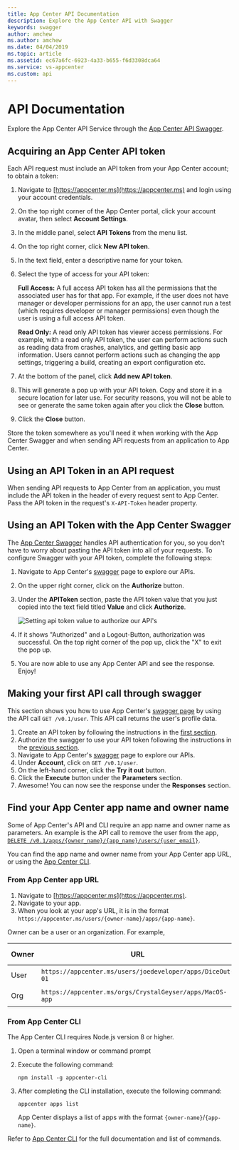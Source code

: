 ```yaml
---
title: App Center API Documentation
description: Explore the App Center API with Swagger
keywords: swagger
author: amchew
ms.author: amchew
ms.date: 04/04/2019
ms.topic: article
ms.assetid: ec67a6fc-6923-4a33-b655-f6d3308dca64
ms.service: vs-appcenter
ms.custom: api
---
```


# API Documentation

Explore the App Center API Service through the [App Center API Swagger](https://openapi.appcenter.ms).

## <a name="section1"/>Acquiring an App Center API token

Each API request must include an API token from your App Center account; to obtain a token:

1. Navigate to [https://appcenter.ms](https://appcenter.ms) and login using your account credentials.
2. On the top right corner of the App Center portal, click your account avatar, then select **Account Settings**.
3. In the middle panel, select **API Tokens** from the menu list.
4. On the top right corner, click **New API token**.
5. In the text field, enter a descriptive name for your token.
6. Select the type of access for your API token:

   **Full Access:** A full access API token has all the permissions that the associated user has for that app. For example, if the user does not have manager or developer permissions for an app, the user cannot run a test (which requires developer or manager permissions) even though the user is using a full access API token.

   **Read Only:** A read only API token has viewer access permissions. For example, with a read only API token, the user can perform actions such as reading data from crashes, analytics, and getting basic app information. Users cannot perform actions such as changing the app settings, triggering a build, creating an export configuration etc.

7. At the bottom of the panel, click **Add new API token**.
8. This will generate a pop up with your API token. Copy and store it in a secure location for later use. For security reasons, you will not be able to see or generate the same token again after you click the **Close** button.
9. Click the **Close** button.

Store the token somewhere as you'll need it when working with the App Center Swagger and when sending API requests from an application to App Center.

## Using an API Token in an API request

When sending API requests to App Center from an application, you must include the API token in the header of every request sent to App Center. Pass the API token in the request's `X-API-Token` header property.

## <a name="section3"/>Using an API Token with the App Center Swagger

The [App Center Swagger](https://openapi.appcenter.ms/) handles API authentication for you, so you don't have to worry about pasting the API token into all of your requests. To configure Swagger with your API token, complete the following steps:

1. Navigate to App Center's [swagger](https://openapi.appcenter.ms) page to explore our APIs.
2. On the upper right corner, click on the **Authorize** button.
3. Under the **APIToken** section, paste the API token value that you just copied into the text field titled **Value** and click **Authorize**.

    ![Setting api token value to authorize our API's](~/api-docs/images/authorization_withtoken.PNG)

4. If it shows "Authorized" and a Logout-Button, authorization was successful. On the top right corner of the pop up, click the "X" to exit the pop up.
5. You are now able to use any App Center API and see the response. Enjoy!

## Making your first API call through swagger

This section shows you how to use App Center's [swagger page](https://openapi.appcenter.ms) by using the API call `GET /v0.1/user`. This API call returns the user's profile data.

1. Create an API token by following the instructions in the [first section](#section1).
2. Authorize the swagger to use your API token following the instructions in the [previous section](#section3).
3. Navigate to App Center's [swagger](https://openapi.appcenter.ms) page to explore our APIs.
4. Under **Account**, click on `GET /v0.1/user`.
5. On the left-hand corner, click the **Try it out** button.
6. Click the **Execute** button under the **Parameters** section.
7. Awesome! You can now see the response under the **Responses** section.

## Find your App Center app name and owner name

Some of App Center's API and CLI require an app name and owner name as parameters. An example is the API call to remove the user from the app, [`DELETE /v0.1/apps/{owner_name}/{app_name}/users/{user_email}`](https://openapi.appcenter.ms/#/account/apps_removeUser).

You can find the app name and owner name from your App Center app URL, or using the [App Center CLI](https://github.com/Microsoft/appcenter-cli).

### From App Center app URL

1. Navigate to [https://appcenter.ms](https://appcenter.ms).
2. Navigate to your app.
3. When you look at your app's URL, it is in the format `https://appcenter.ms/users/{owner-name}/apps/{app-name}`.

Owner can be a user or an organization. For example,

| Owner| URL                                                       | Owner name     | App name   |
| -----| --------------------------------------------------------- | -------------- | ---------- |
| User | `https://appcenter.ms/users/joedeveloper/apps/DiceOut-01` | joedeveloper   | DiceOut-01 |
| Org  | `https://appcenter.ms/orgs/CrystalGeyser/apps/MacOS-app`  | CrystalGeyser  | MacOS-app  |

### From App Center CLI

The App Center CLI requires Node.js version 8 or higher.

1. Open a terminal window or command prompt
2. Execute the following command:

    ```shell
    npm install -g appcenter-cli
    ```

3. After completing the CLI installation, execute the following command:

    ```shell
    appcenter apps list
    ```

    App Center displays a list of apps with the format `{owner-name}`/`{app-name}`.

Refer to [App Center CLI](https://github.com/Microsoft/appcenter-cli) for the full documentation and list of commands.
